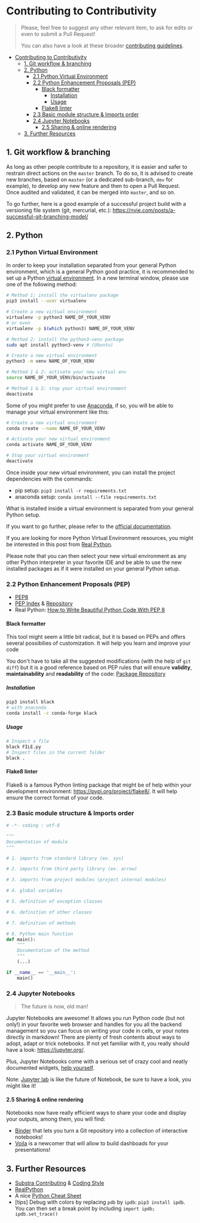 # Contributing to Contributivity

> Please, feel free to suggest any other relevant item, to ask for edits or even to submit a Pull Request!
>
> You can also have a look at these broader [contributing guidelines](https://github.com/SubstraFoundation/.github/blob/master/CONTRIBUTING.md).

- [Contributing to Contributivity](#contributing-to-contributivity)
  - [1. Git workflow & branching](#1-git-workflow--branching)
  - [2. Python](#2-python)
    - [2.1 Python Virtual Environment](#21-python-virtual-environment)
    - [2.2 Python Enhancement Proposals (PEP)](#22-python-enhancement-proposals-pep)
      - [Black formatter](#black-formatter)
        - [Installation](#installation)
        - [Usage](#usage)
      - [Flake8 linter](#flake8-linter)
    - [2.3 Basic module structure & Imports order](#23-basic-module-structure--imports-order)
    - [2.4 Jupyter Notebooks](#24-jupyter-notebooks)
      - [2.5 Sharing & online rendering](#25-sharing--online-rendering)
  - [3. Further Resources](#3-further-resources)

## 1. Git workflow & branching

As long as other people contribute to a repository, it is easier and safer to restrain direct actions on the `master` branch. To do so, it is advised to create new branches, based on `master` (or a dedicated sub-branch, `dev` for example), to develop any new feature and then to open a Pull Request. Once audited and validated, it can be merged into `master`, and so on.

To go further, here is a good example of a successful project build with a versioning file system (git, mercurial, etc.): <https://nvie.com/posts/a-successful-git-branching-model/>

## 2. Python

### 2.1 Python Virtual Environment

In order to keep your installation separated from your general Python environment, which is a general Python good practice, it is recommended to set up a Python [virtual environment](https://virtualenv.pypa.io/en/latest/). In a new terminal window, please use one of the following method:

```sh
# Method 1: install the virtualenv package
pip3 install --user virtualenv

# Create a new virtual environment
virtualenv -p python3 NAME_OF_YOUR_VENV
# or even
virtualenv -p $(which python3) NAME_OF_YOUR_VENV

# Method 2: install the python3-venv package
sudo apt install python3-venv # (Ubuntu)

# Create a new virtual environment
python3 -m venv NAME_OF_YOUR_VENV

# Method 1 & 2: activate your new virtual env
source NAME_OF_YOUR_VENV/bin/activate

# Method 1 & 2: stop your virtual environment
deactivate
```

Some of you might prefer to use [Anaconda](https://anaconda.org/), if so, you will be able to manage your virtual environment like this:

```sh
# Create a new virtual environment
conda create --name NAME_OF_YOUR_VENV

# Activate your new virtual environment
conda activate NAME_OF_YOUR_VENV

# Stop your virtual environment
deactivate
```

Once inside your new virtual environment, you can install the project dependencies with the commands:

- pip setup: `pip3 install -r requirements.txt`
- anaconda setup: `conda install --file requirements.txt`

What is installed inside a virtual environment is separated from your general Python setup.

If you want to go further, please refer to the [official documentation](https://docs.conda.io/projects/conda/en/latest/user-guide/tasks/manage-environments.html).

If you are looking for more Python Virtual Environment resources, you might be interested in this post from [Real Python](https://realpython.com/python-virtual-environments-a-primer/).

Please note that you can then select your new virtual environment as any other Python interpreter in your favorite IDE and be able to use the new installed packages as if it were installed on your general Python setup.

### 2.2 Python Enhancement Proposals (PEP)

- [PEP8](https://pep8.org/)
- [PEP Index](https://www.python.org/dev/peps/) & [Repository](https://github.com/python/peps)
- Real Python: [How to Write Beautiful Python Code With PEP 8](https://realpython.com/python-pep8/)

#### Black formatter

This tool might seem a little bit radical, but it is based on PEPs and offers several possibilies of customization. It will help you learn and improve your code

You don't have to take all the suggested modifications (with the help of `git diff`) but it is a good reference based on PEP rules that will ensure **validity**, **maintainability** and **readability** of the code: [Package Repository](https://github.com/psf/black)

##### Installation

```sh
pip3 install black
# with anaconda
conda install -c conda-forge black
```

##### Usage

```sh
# Inspect a file
black FILE.py
# Inspect files in the current folder
black .
```

#### Flake8 linter

Flake8 is a famous Python linting package that might be of help within your development environment: <https://pypi.org/project/flake8/>. It will help ensure the correct format of your code.

### 2.3 Basic module structure & Imports order

```python
# -*- coding : utf-8

"""
Documentation of module
"""

# 1. imports from standard library (ex. sys)

# 2. imports from third party library (ex. arrow)

# 3. imports from project modules (project internal modules)

# 4. global variables

# 5. definition of exception classes

# 6. definition of other classes

# 7. definition of methods

# 8. Python main function
def main():
    """
    Documentation of the method
    """
    (...)

if __name__ == '__main__':
    main()
```

### 2.4 Jupyter Notebooks

> The future is now, old man!

Jupyter Notebooks are awesome! It allows you run Python code (but not only!) in your favorite web browser and handles for you all the backend management so you can focus on writing your code in cells, or your notes directly in markdown! There are plenty of fresh contents about ways to adopt, adapt or trick notebooks. If not yet familiar with it, you really should have a look: <https://jupyter.org/>.

Plus, Jupyter Notebooks come with a serious set of crazy cool and neatly documented widgets, [help yourself](
https://ipywidgets.readthedocs.io/en/latest/).

Note: [Jupyter lab](https://github.com/jupyterlab/jupyterlab) is like the future of Notebook, be sure to have a look, you might like it!

#### 2.5 Sharing & online rendering

Notebooks now have really efficient ways to share your code and display your outputs, among them, you will find:

- [Binder](https://mybinder.org/) that lets you turn a Git repository into a collection of interactive notebooks!
- [Voila](https://github.com/voila-dashboards/voila) is a newcomer that will allow to build dashboads for your presentations!

## 3. Further Resources

- [Substra Contributing](https://github.com/SubstraFoundation/.github/blob/master/CONTRIBUTING.md) & [Coding Style](https://github.com/SubstraFoundation/.github/blob/master/CONTRIBUTING.md#coding-guidelines)
- [RealPython](https://realpython.com)
- A nice [Python Cheat Sheet](https://gto76.github.io/python-cheatsheet/)
- [tips] Debug with colors by replacing `pdb` by `ipdb`: `pip3 install ipdb`. You can then set a break point by including `import ipdb; ipdb.set_trace()`
